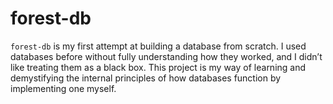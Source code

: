 # forest-db
`forest-db` is my first attempt at building a database from scratch. I used databases before without fully understanding how they worked, and I didn’t like treating them as a black box. This project is my way of learning and demystifying the internal principles of how databases function by implementing one myself.